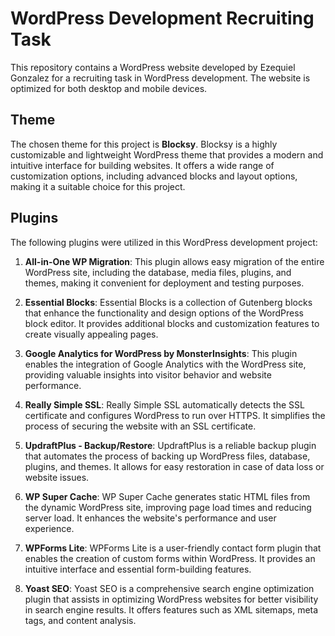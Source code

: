 # WordPress Development Recruiting Task

This repository contains a WordPress website developed by Ezequiel Gonzalez for a recruiting task in WordPress development. The website is optimized for both desktop and mobile devices.

## Theme

The chosen theme for this project is **Blocksy**. Blocksy is a highly customizable and lightweight WordPress theme that provides a modern and intuitive interface for building websites. It offers a wide range of customization options, including advanced blocks and layout options, making it a suitable choice for this project.

## Plugins

The following plugins were utilized in this WordPress development project:

1. **All-in-One WP Migration**: This plugin allows easy migration of the entire WordPress site, including the database, media files, plugins, and themes, making it convenient for deployment and testing purposes.

2. **Essential Blocks**: Essential Blocks is a collection of Gutenberg blocks that enhance the functionality and design options of the WordPress block editor. It provides additional blocks and customization features to create visually appealing pages.

3. **Google Analytics for WordPress by MonsterInsights**: This plugin enables the integration of Google Analytics with the WordPress site, providing valuable insights into visitor behavior and website performance.

4. **Really Simple SSL**: Really Simple SSL automatically detects the SSL certificate and configures WordPress to run over HTTPS. It simplifies the process of securing the website with an SSL certificate.

5. **UpdraftPlus - Backup/Restore**: UpdraftPlus is a reliable backup plugin that automates the process of backing up WordPress files, database, plugins, and themes. It allows for easy restoration in case of data loss or website issues.

6. **WP Super Cache**: WP Super Cache generates static HTML files from the dynamic WordPress site, improving page load times and reducing server load. It enhances the website's performance and user experience.

7. **WPForms Lite**: WPForms Lite is a user-friendly contact form plugin that enables the creation of custom forms within WordPress. It provides an intuitive interface and essential form-building features.

8. **Yoast SEO**: Yoast SEO is a comprehensive search engine optimization plugin that assists in optimizing WordPress websites for better visibility in search engine results. It offers features such as XML sitemaps, meta tags, and content analysis.


